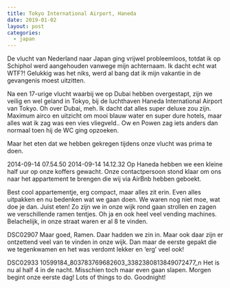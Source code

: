 ```yaml
---
title: Tokyo International Airport, Haneda
date: 2019-01-02
layout: post
categories:
  - japan
---
```


De vlucht van Nederland naar Japan ging vrijwel probleemloos, totdat ik op Schiphol werd aangehouden vanwege mijn achternaam. Ik dacht echt wat WTF?! Gelukkig was het niks, werd al bang dat ik mijn vakantie in de gevangenis moest uitzitten.

Na een 17-urige vlucht waarbij we op Dubai hebben overgestapt, zijn we veilig en wel geland in Tokyo, bij de luchthaven Haneda International Airport van Tokyo. Oh over Dubai, meh. Ik dacht dat alles super deluxe zou zijn. Maximum airco en uitzicht om mooi blauw water en super dure hotels, maar alles wat ik zag was een vies vliegveld.. Ow en Powen zag iets anders dan normaal toen hij de WC ging opzoeken.

Maar het eten dat we hebben gekregen tijdens onze vlucht was prima te doen.

2014-09-14 07.54.50
2014-09-14 14.12.32
Op Haneda hebben we een kleine half uur op onze koffers gewacht. Onze contactpersoon stond klaar om ons naar het appartement te brengen die wij via AirBnb hebben geboekt.

Best cool appartementje, erg compact, maar alles zit erin. Even alles uitpakken en nu bedenken wat we gaan doen. We waren nog niet moe, wat doe je dan. Juist eten! Zo zijn we in onze wijk rond gaan strollen en zagen we verschillende ramen tentjes. Oh ja en ook heel veel vending machines. Belachelijk, in onze straat waren er al 8 te vinden.

DSC02907
Maar goed, Ramen. Daar hadden we zin in. Maar ook daar zijn er ontzettend veel van te vinden in onze wijk. Dan maar de eerste gepakt die we tegenkwamen en het was verdomt lekker en ‘erg’ veel ook!

DSC02933
10599184_803783769682603_3382380813849072477_n
Het is nu al half 4 in de nacht. Misschien toch maar even gaan slapen. Morgen begint onze eerste dag! Lots of things to do. Goodnight!
